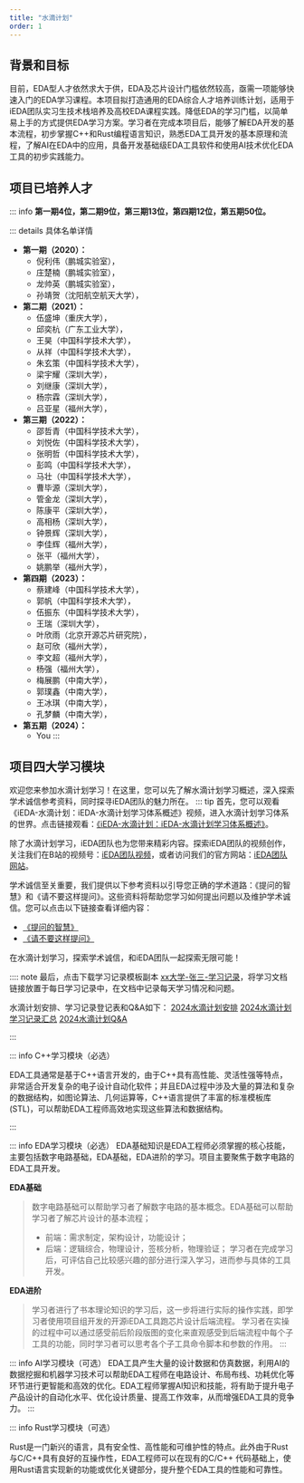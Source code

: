```yaml
---
title: "水滴计划"
order: 1
---
```

## **背景和目标**

目前，EDA型人才依然求大于供，EDA及芯片设计门槛依然较高，亟需一项能够快速入门的EDA学习课程。本项目拟打造通用的EDA综合人才培养训练计划，适用于iEDA团队实习生技术栈培养及高校EDA课程实践。降低EDA的学习门槛，以简单易上手的方式提供EDA学习方案。学习者在完成本项目后，能够了解EDA开发的基本流程，初步掌握C++和Rust编程语言知识，熟悉EDA工具开发的基本原理和流程，了解AI在EDA中的应用，具备开发基础级EDA工具软件和使用AI技术优化EDA工具的初步实践能力。

## **项目已培养人才**

::: info
**第一期4位，第二期9位，第三期13位，第四期12位，第五期50位。**

::: details 具体名单详情

- **第一期（2020）：**
  - 倪利伟（鹏城实验室），
  - 庄楚楠（鹏城实验室），
  - 龙帅英（鹏城实验室），
  - 孙靖贺（沈阳航空航天大学），
- **第二期（2021）：**
  - 伍盛坤（重庆大学），
  - 邱奕杭（广东工业大学），
  - 王昊（中国科学技术大学），
  - 从祥（中国科学技术大学），
  - 朱玄策（中国科学技术大学），
  - 梁宇耀（深圳大学），
  - 刘继康（深圳大学），
  - 杨宗霖（深圳大学），
  - 吕亚星（福州大学），
- **第三期（2022）：**
  - 邵哲青（中国科学技术大学），
  - 刘悦佐（中国科学技术大学），
  - 张明哲（中国科学技术大学），
  - 彭鸣（中国科学技术大学），
  - 马壮（中国科学技术大学），
  - 曹毕源（深圳大学），
  - 管金龙（深圳大学），
  - 陈康平（深圳大学），
  - 高相杨（深圳大学），
  - 钟景辉（深圳大学），
  - 李佳辉（福州大学），
  - 张平（福州大学），
  - 姚鹏举（福州大学），
- **第四期（2023）：**
  - 蔡建峰（中国科学技术大学），
  - 郭帆（中国科学技术大学），
  - 伍振东（中国科学技术大学），
  - 王瑞（深圳大学），
  - 叶欣雨（北京开源芯片研究院），
  - 赵可欣（福州大学），
  - 李文超（福州大学），
  - 杨强（福州大学），
  - 梅展鹏（中南大学），
  - 郭璞鑫（中南大学），
  - 王冰琪（中南大学），
  - 孔梦麟（中南大学），
- **第五期（2024）：**
  - You
:::

## **项目四大学习模块**

欢迎您来参加水滴计划学习！在这里，您可以先了解水滴计划学习概述，深入探索学术诚信参考资料，同时探寻iEDA团队的魅力所在。
::: tip
首先，您可以观看《iEDA-水滴计划：iEDA-水滴计划学习体系概述》视频，进入水滴计划学习体系的世界。点击链接观看：[《iEDA-水滴计划：iEDA-水滴计划学习体系概述》](https://www.bilibili.com/video/BV1fz4y1W7si)。

除了水滴计划学习，iEDA团队也为您带来精彩内容。探索iEDA团队的视频创作，关注我们在B站的视频号：[iEDA团队视频](https://space.bilibili.com/1189298533)，或者访问我们的官方网站：[iEDA团队网站](https://ieda.oscc.cc)。

学术诚信至关重要，我们提供以下参考资料以引导您正确的学术道路：《提问的智慧》和《请不要这样提问》。这些资料将帮助您学习如何提出问题以及维护学术诚信。您可以点击以下链接查看详细内容：

- [《提问的智慧》](https://github.com/ryanhanwu/How-To-Ask-Questions-The-Smart-Way/blob/master/README-zh_CN.md)
- [《请不要这样提问》](https://github.com/tangx/Stop-Ask-Questions-The-Stupid-Ways/blob/master/README.md)

在水滴计划学习，探索学术诚信，和iEDA团队一起探索无限可能！

:::: note
最后，点击下载学习记录模板副本 [xx大学-张三-学习记录](https://docs.qq.com/sheet/DVWxnZXh4RU1QTnRp)，将学习文档链接放置于每日学习记录中，在文档中记录每天学习情况和问题。

水滴计划安排、学习记录登记表和Q&A如下：
[2024水滴计划安排](https://docs.qq.com/sheet/DYnlkTnp4cFJVV0RZ?tab=BB08J2)
[2024水滴计划学习记录汇总](https://docs.qq.com/sheet/DVXRHZHZkdWVCdnp0?tab=BB08J2)
[2024水滴计划Q&amp;A](https://docs.qq.com/doc/DUVdvZ3V6THVHWHRr)

:::

::: info C++学习模块（必选）

EDA工具通常是基于C++语言开发的，由于C++具有高性能、灵活性强等特点，非常适合开发复杂的电子设计自动化软件；并且EDA过程中涉及大量的算法和复杂的数据结构，如图论算法、几何运算等，C++语言提供了丰富的标准模板库(STL)，可以帮助EDA工程师高效地实现这些算法和数据结构。

:::

::: info EDA学习模块（必选）
EDA基础知识是EDA工程师必须掌握的核心技能，主要包括数字电路基础，EDA基础，EDA进阶的学习。项目主要聚焦于数字电路的EDA工具开发。

**EDA基础**

> 数字电路基础可以帮助学习者了解数字电路的基本概念。EDA基础可以帮助学习者了解芯片设计的基本流程；
>
> - 前端：需求制定，架构设计，功能设计；
> - 后端：逻辑综合，物理设计，签核分析，物理验证；
>   学习者在完成学习后，可评估自己比较感兴趣的部分进行深入学习，进而参与具体的工具开发。

**EDA进阶**

> 学习者进行了书本理论知识的学习后，这一步将进行实际的操作实践，即学习者使用项目组开发的开源iEDA工具跑芯片设计后端流程。
> 学习者在实操的过程中可以通过感受前后阶段版图的变化来直观感受到后端流程中每个子工具的功能，同时学习者可以思考各个子工具命令脚本和参数的作用。
::: 

::: info AI学习模块（可选）
EDA工具产生大量的设计数据和仿真数据，利用AI的数据挖掘和机器学习技术可以帮助EDA工程师在电路设计、布局布线、功耗优化等环节进行更智能和高效的优化。EDA工程师掌握AI知识和技能，将有助于提升电子产品设计的自动化水平、优化设计质量、提高工作效率，从而增强EDA工具的竞争力。
:::

::: info Rust学习模块（可选）

 Rust是一门新兴的语言，具有安全性、高性能和可维护性的特点。此外由于Rust与C/C++具有良好的互操作性，EDA工程师可以在现有的C/C++ 代码基础上，使用Rust语言实现新的功能或优化关键部分，提升整个EDA工具的性能和可靠性。
